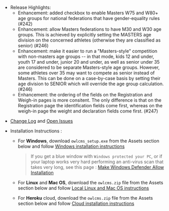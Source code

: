 * Release Highlights: 
  * Enhancement: added checkbox to enable Masters W75 and W80+ age groups for national federations that have gender-equality rules (#242)
  * Enhancement: allow Masters federations to have M30 and W30 age groups.  This is achieved by explicitly setting the MASTERS age division on the concerned athletes (otherwise they are classified as senior) (#246)
  * Enhancement: make it easier to run a "Masters-style" competition with non-masters age groups -- in that mode, kids 12 and under, youth 17 and under, junior 20 and under, as well as senior under 35 are considered to be separate Masters-style age groups.  However, some athletes over 35 may want to compete as senior instead of Masters.  This can be done on a case-by-case basis by setting their age division to SENIOR which will override the age group calculation. (#246)
  * Enhancement: the ordering of the fields on the Registration and Weigh-in pages is more consitent.  The only difference is that on the Registration page the identification fields come first, whereas on the weigh-in page the weight and declaration fields come first. (#247)
- [Change Log](https://github.com/jflamy/owlcms4/issues?q=is%3Aissue+is%3Aclosed+sort%3Aupdated-desc) and [Open Issues](https://github.com/jflamy/owlcms4/projects/1)

- Installation Instructions :
  - For **Windows**, download `owlcms_setup.exe` from the Assets section below and follow [Windows installation instructions](https://jflamy.github.io/owlcms4/#/LocalWindowsSetup.md) 
    
    > If you get a blue window with `Windows protected your PC`, or if your laptop works very hard performing an anti-virus scan that takes very long, see this page : [Make Windows Defender Allow Installation](https://jflamy.github.io/owlcms4/#/DefenderOff)
  - For **Linux** and **Mac OS**, download the `owlcms.zip` file from the Assets section below and follow [Local Linux and Mac OS instructions](https://jflamy.github.io/owlcms4/#/LocalLinuxMacSetup.md) 
  - For **Heroku** cloud, download the `owlcms.zip` file from the Assets section below and follow [Cloud installation instructions](https://jflamy.github.io/owlcms4/#/Heroku.md)
